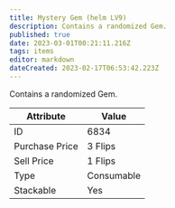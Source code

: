 ```yaml
---
title: Mystery Gem (helm LV9)
description: Contains a randomized Gem.
published: true
date: 2023-03-01T00:21:11.216Z
tags: items
editor: markdown
dateCreated: 2023-02-17T06:53:42.223Z
---
```


Contains a randomized Gem.

|Attribute|Value|
|-|-|
|ID|6834|
|Purchase Price|3 Flips|
|Sell Price|1 Flips|
|Type|Consumable|
|Stackable|Yes|

